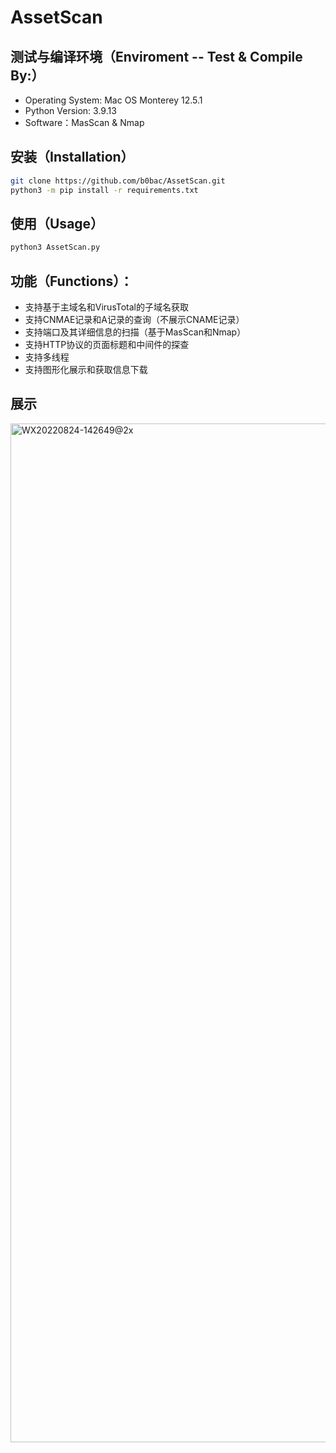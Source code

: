# AssetScan

## 测试与编译环境（Enviroment -- Test & Compile By:）

+ Operating System: Mac OS Monterey 12.5.1
+ Python Version: 3.9.13
+ Software：MasScan & Nmap

## 安装（Installation）
```bash
git clone https://github.com/b0bac/AssetScan.git
python3 -m pip install -r requirements.txt
```

##  使用（Usage）
```bash
python3 AssetScan.py
```

## 功能（Functions）：
+ 支持基于主域名和VirusTotal的子域名获取
+ 支持CNMAE记录和A记录的查询（不展示CNAME记录）
+ 支持端口及其详细信息的扫描（基于MasScan和Nmap）
+ 支持HTTP协议的页面标题和中间件的探查
+ 支持多线程
+ 支持图形化展示和获取信息下载

## 展示
<img width="1630" alt="WX20220824-142649@2x" src="https://user-images.githubusercontent.com/11972644/186351494-7bd6fadd-17d9-4226-9719-b5db209c73ef.png">
